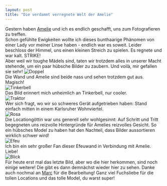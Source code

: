 ```yaml
---
layout: post
title: "Die verdammt verregnete Welt der Amelie"
---
```


Gestern haben [Amelie](https://www.facebook.com/AmyStravinski) und ich es endlich geschafft, uns zum Fotografieren zu treffen.  
Schon gefühlte Ewigkeiten wollte ich dieses bunthaarige Phänomen von einer Lady vor meiner Linse haben - endlich war es soweit. Leider beschloss der Himmel, uns einen kleinen Streich zu spielen. Es regnete und war kalt. STRIKE!  
Aber weil wir toughe Mädels sind, taten wir trotzdem alles in unserer Macht stehende, um ein paar hübsche Bilder zu zaubern. Und voilà, mir gefallen sie sehr!
![Doppel](http://farm8.staticflickr.com/7404/12415376183_f603d5d50f_c.jpg)  
Die Wand und Amelie sind beide nass und sehen trotzdem gut aus. Magisch!  
![Tinkerbell](http://farm8.staticflickr.com/7440/12415751594_de35b391e4_c.jpg)  
Das Bild erinnert mich unheimlich an Tinkerbell, nur cooler.  
![Traktor](http://farm3.staticflickr.com/2844/12415289075_441b96411a_c.jpg)  
Wer sich fragt, wo wir so schweres Gerät aufgetrieben haben: Stand einfach mitten in einem Karlsruher Wohnviertel.  
![Rosa](http://farm4.staticflickr.com/3728/12415390633_80eeda4f84_c.jpg)  
Die Locationgöttin war uns generell sehr wohlgesinnt: Auf Schritt und Tritt begegneten uns reizvolle Hintergründe für Amelies reizvolles Gesicht. So ein hübsches Model zu haben hat den Nachteil, dass Bilder aussortieren wirklich schwer wird!  
![Efeu](http://farm6.staticflickr.com/5485/12415192795_47219780e9_c.jpg)  
Ich bin ein sehr großer Fan dieser Efeuwand in Verbindung mit Amelie. Liebe!  
![Blick](http://farm6.staticflickr.com/5502/12415234345_2efdb0bb83_c.jpg)  
Für heute erst mal das letzte Bild, aber wo die hier herkommen, sind noch einige weitere! Die gibt es dann demnächst wieder hier zu sehen.
Danke auch nochmal an [Marc](http://www.flickr.com/photos/_atmochrom) für die Bearbeitung! 
Ganz viel Fuchsliebe für die tollen Locations und das tolle Model, du warst super! 